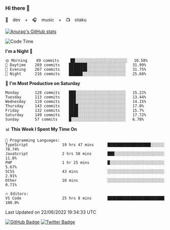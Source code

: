 ### Hi there 👋

🚀　dev　+　🎧　music　+　📺　otaku


[![Anurag's GitHub stats](https://github-readme-stats.vercel.app/api?username=koheitasaka&count_private=true&show_icons=true&theme=monokai)](https://github.com/koheitasaka/github-readme-stats)

<!--START_SECTION:waka-->
![Code Time](http://img.shields.io/badge/Code%20Time-0%20secs-blue)

**I'm a Night 🦉** 

```text
🌞 Morning    89 commits     ██░░░░░░░░░░░░░░░░░░░░░░░   10.58% 
🌆 Daytime    269 commits    ████████░░░░░░░░░░░░░░░░░   31.99% 
🌃 Evening    267 commits    ████████░░░░░░░░░░░░░░░░░   31.75% 
🌙 Night      216 commits    ██████░░░░░░░░░░░░░░░░░░░   25.68%

```
📅 **I'm Most Productive on Saturday** 

```text
Monday       128 commits    ███░░░░░░░░░░░░░░░░░░░░░░   15.22% 
Tuesday      113 commits    ███░░░░░░░░░░░░░░░░░░░░░░   13.44% 
Wednesday    119 commits    ███░░░░░░░░░░░░░░░░░░░░░░   14.15% 
Thursday     143 commits    ████░░░░░░░░░░░░░░░░░░░░░   17.0% 
Friday       132 commits    ████░░░░░░░░░░░░░░░░░░░░░   15.7% 
Saturday     149 commits    ████░░░░░░░░░░░░░░░░░░░░░   17.72% 
Sunday       57 commits     █░░░░░░░░░░░░░░░░░░░░░░░░   6.78%

```


📊 **This Week I Spent My Time On** 

```text
💬 Programming Languages: 
TypeScript               19 hrs 47 mins      ███████████████████░░░░░░   78.74% 
JavaScript               2 hrs 58 mins       ███░░░░░░░░░░░░░░░░░░░░░░   11.8% 
PHP                      1 hr 25 mins        █░░░░░░░░░░░░░░░░░░░░░░░░   5.67% 
SCSS                     43 mins             ░░░░░░░░░░░░░░░░░░░░░░░░░   2.91% 
Other                    10 mins             ░░░░░░░░░░░░░░░░░░░░░░░░░   0.71%

🔥 Editors: 
VS Code                  25 hrs 8 mins       █████████████████████████   100.0%

```


 Last Updated on 22/06/2022 19:34:33 UTC
<!--END_SECTION:waka-->

[![GitHub Badge](https://img.shields.io/badge/GitHub-100000?style=for-the-badge&logo=github&logoColor=white)](https://github.com/koheitasaka)
[![Twitter Badge](https://img.shields.io/badge/Twitter-1DA1F2?style=for-the-badge&logo=twitter&logoColor=white)](https://twitter.com/sleep_asleep_)
